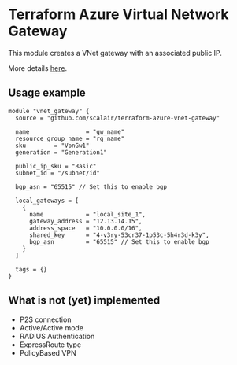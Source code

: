 # Terraform Azure Virtual Network Gateway

This module creates a VNet gateway with an associated public IP.

More details [here](https://registry.terraform.io/providers/hashicorp/azurerm/latest/docs/resources/virtual_network_gateway).

## Usage example

```hcl
module "vnet_gateway" {
  source = "github.com/scalair/terraform-azure-vnet-gateway"

  name                = "gw_name"
  resource_group_name = "rg_name"
  sku        = "VpnGw1"
  generation = "Generation1"

  public_ip_sku = "Basic"
  subnet_id = "/subnet/id"

  bgp_asn = "65515" // Set this to enable bgp

  local_gateways = [
    {
      name            = "local_site_1",
      gateway_address = "12.13.14.15",
      address_space   = "10.0.0.0/16",
      shared_key      = "4-v3ry-53cr37-1p53c-5h4r3d-k3y",
      bgp_asn         = "65515" // Set this to enable bgp
    }
  ]

  tags = {}
}
```

## What is not (yet) implemented

- P2S connection
- Active/Active mode
- RADIUS Authentication
- ExpressRoute type
- PolicyBased VPN
